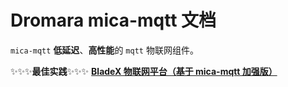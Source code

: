 # Dromara mica-mqtt 文档

`mica-mqtt` **低延迟**、**高性能**的 `mqtt` 物联网组件。

✨✨✨**最佳实践**✨✨✨ [**BladeX 物联网平台（基于 mica-mqtt 加强版）**](https://iot.bladex.cn?from=mica-mqtt) 
